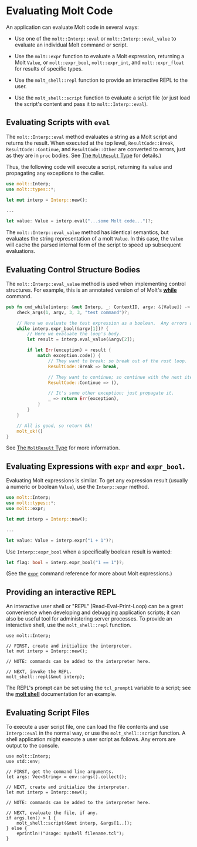 # Evaluating Molt Code

An application can evaluate Molt code in several ways:

* Use one of the `molt::Interp::eval` or `molt::Interp::eval_value` to evaluate an
  individual Molt command or script.

* Use the `molt::expr` function to evaluate a Molt expression, returning a Molt `Value`,
  or `molt::expr_bool`, `molt::expr_int`, and `molt::expr_float` for results of specific
  types.

* Use the `molt_shell::repl` function to provide an interactive REPL to the user.

* Use the `molt_shell::script` function to evaluate a script file (or just load the script's
  content and pass it to `molt::Interp::eval`).

## Evaluating Scripts with `eval`

The `molt::Interp::eval` method evaluates a string as a Molt script and returns the
result.  When executed at the top level, `ResultCode::Break`, `ResultCode::Continue`,
and `ResultCode::Other` are converted to errors, just as they are in `proc` bodies. See
[The `MoltResult` Type](./molt_result.md) for details.)

Thus, the following code will execute a script, returning its value and propagating
any exceptions to the caller.

```rust
use molt::Interp;
use molt::types::*;

let mut interp = Interp::new();

...

let value: Value = interp.eval("...some Molt code...")?;
```

The `molt::Interp::eval_value` method has identical semantics, but evaluates the string
representation of a molt `Value`. In this case, the `Value` will cache the parsed internal
form of the script to speed up subsequent evaluations.

## Evaluating Control Structure Bodies

The `molt::Interp::eval_value` method is used when implementing control structures.  For
example, this is an annotated version of of Molt's [**while**](./ref/while.md) command.

```rust
pub fn cmd_while(interp: &mut Interp, _: ContextID, argv: &[Value]) -> MoltResult {
    check_args(1, argv, 3, 3, "test command")?;

    // Here we evaluate the test expression as a boolean.  Any errors are propagated.
    while interp.expr_bool(&argv[1])? {
        // Here we evaluate the loop's body.
        let result = interp.eval_value(&argv[2]);

        if let Err(exception) = result {
            match exception.code() {
                // They want to break; so break out of the rust loop.
                ResultCode::Break => break,

                // They want to continue; so continue with the next iteration.
                ResultCode::Continue => (),

                // It's some other exception; just propagate it.
                _ => return Err(exception),
            }
        }
    }

    // All is good, so return Ok!
    molt_ok!()
}
```

See [The `MoltResult` Type](./molt_result.md) for more information.

## Evaluating Expressions with `expr` and `expr_bool`.

Evaluating Molt expressions is similar.  To get any expression result (usually a
numeric or boolean `Value`), use the `Interp::expr` method.

```rust
use molt::Interp;
use molt::types::*;
use molt::expr;

let mut interp = Interp::new();

...

let value: Value = interp.expr("1 + 1")?;
```

Use `Interp::expr_bool` when a specifically boolean result is wanted:

```rust
let flag: bool = interp.expr_bool("1 == 1")?;
```

(See the [`expr`](../ref/expr.md) command reference for more about Molt expressions.)

## Providing an interactive REPL

An interactive user shell or "REPL" (Read-Eval-Print-Loop) can be a great convenience
when developing and debugging application scripts; it can also be useful tool for
administering server processes.  To provide an interactive shell, use
the `molt_shell::repl` function.

```
use molt::Interp;

// FIRST, create and initialize the interpreter.
let mut interp = Interp::new();

// NOTE: commands can be added to the interpreter here.

// NEXT, invoke the REPL.
molt_shell::repl(&mut interp);
```

The REPL's prompt can be set using the `tcl_prompt1` variable to a script; see the
[**molt shell**](../cmdline/molt_shell.md) documentation for an example.

## Evaluating Script Files

To execute a user script file, one can load the file contents and use `Interp::eval` in
the normal way, or use the `molt_shell::script` function.  A shell application might
execute a user script as follows.  Any errors are output to the console.

```
use molt::Interp;
use std::env;

// FIRST, get the command line arguments.
let args: Vec<String> = env::args().collect();

// NEXT, create and initialize the interpreter.
let mut interp = Interp::new();

// NOTE: commands can be added to the interpreter here.

// NEXT, evaluate the file, if any.
if args.len() > 1 {
    molt_shell::script(&mut interp, &args[1..]);
} else {
    eprintln!("Usage: myshell filename.tcl");
}
```
